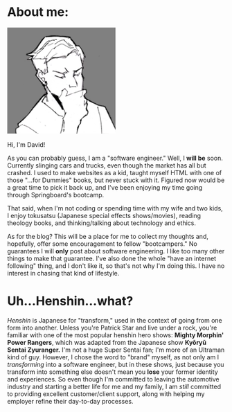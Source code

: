 About me:
=========

<img src="https://github.com/dlmarshall3/dlmarshall3.github.io/blob/main/headshot.PNG?raw=true" width="250">

Hi, I'm David!

As you can probably guess, I am a "software engineer." Well, I **will be** soon. Currently slinging cars and trucks, even though the market has all but crashed. I used to make websites as a kid, taught myself HTML with one of those "...for Dummies" books, but never stuck with it. Figured now would be a great time to pick it back up, and I've been enjoying my time going through Springboard's bootcamp.

That said, when I'm not coding or spending time with my wife and two kids, I enjoy tokusatsu (Japanese special effects shows/movies), reading theology books, and thinking/talking about technology and ethics.

As for the blog? This will be a place for me to collect my thoughts and, hopefully, offer some encouragement to fellow "bootcampers." No guarantees I will **only** post about software engineering. I like too many other things to make that guarantee. I've also done the whole "have an internet following" thing, and I don't like it, so that's not why I'm doing this. I have no interest in chasing that kind of lifestyle.

Uh...Henshin...what?
=========
_Henshin_ is Japanese for "transform," used in the context of going from one form into another. Unless you're Patrick Star and live under a rock, you're familiar with one of the most popular henshin hero shows: **Mighty Morphin' Power Rangers**, which was adapted from the Japanese show **Kyōryū Sentai Zyuranger.** I'm not a huge Super Sentai fan; I'm more of an Ultraman kind of guy. However, I chose the word to "brand" myself, as not only am I *transforming* into a software engineer, but in these shows, just because you transform into something else doesn't mean you **lose** your former identity and experiences. So even though I'm committed to leaving the automotive industry and starting a better life for me and my family, I am *still* committed to providing excellent customer/client support, along with helping my employer refine their day-to-day processes.
